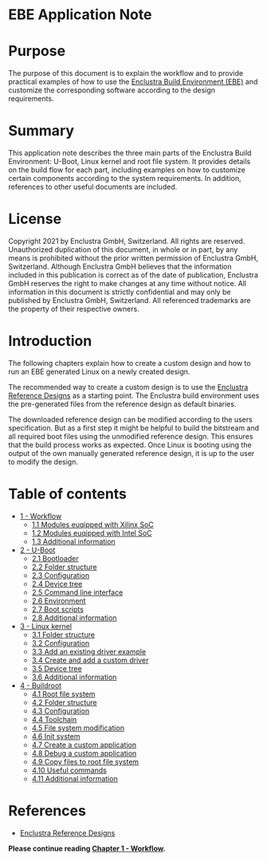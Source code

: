 # EBE Application Note

# Purpose
The purpose of this document is to explain the workflow and to provide practical examples of how to use the [Enclustra Build Environment (EBE)](https://www.enclustra.com/en/products/tools/linux-build-environment/) and customize the corresponding software according to the design requirements.

# Summary
This application note describes the three main parts of the Enclustra Build Environment: U-Boot, Linux kernel and root file system. It provides details on the build flow for each part, including examples on how to customize certain components according to the system requirements. In addition, references to other useful documents are included.

# License
Copyright 2021 by Enclustra GmbH, Switzerland. All rights are reserved. Unauthorized duplication of this document, in whole or in part, by any means is prohibited without the prior written permission of Enclustra GmbH, Switzerland. Although Enclustra GmbH believes that the information included in this publication is correct as of the date of publication, Enclustra GmbH reserves the right to make changes at any time without notice. All information in this document is strictly confidential and may only be published by Enclustra GmbH, Switzerland. All referenced trademarks are the property of their respective owners.

# Introduction
The following chapters explain how to create a custom design and how to run an EBE generated Linux on a newly created design.

The recommended way to create a custom design is to use the [Enclustra Reference Designs](https://www.github.com/enclustra) as a starting point. The Enclustra build environment uses the pre-generated files from the reference design as
default binaries.

The downloaded reference design can be modified according to the users specification. But as a first step it might be helpful to build the bitstream and all required boot files using the unmodified reference design. This ensures that the build process works as expected. Once Linux is booting using the output of the own manually generated reference design, it is up to the user to modify the design.

# Table of contents
* [1 - Workflow](./Chapter-1-Workflow.md)
    - [1.1 Modules euqipped with Xilinx SoC](Chapter-1-Workflow.md#11-Modules-equipped-with-Xilinx-SoC)
   - [1.2 Modules euqipped with Intel SoC](Chapter-1-Workflow.md#12-Modules-equipped-with-Intel-SoC)
   - [1.3 Additional information](Chapter-1-Workflow.md#13-additional-information)
* [2 - U-Boot](./Chapter-2-U-Boot.md)
    - [2.1 Bootloader](Chapter-2-U-Boot.md#21-bootloader)
    - [2.2 Folder structure](Chapter-2-U-Boot.md#22-folder-structure)
    - [2.3 Configuration](Chapter-2-U-Boot.md#23-configuration)
    - [2.4 Device tree](Chapter-2-U-Boot.md#24-device-tree)
    - [2.5 Command line interface](Chapter-2-U-Boot.md#25-command-line-interface)
    - [2.6 Environment](Chapter-2-U-Boot.md#26-environment)
    - [2.7 Boot scripts](Chapter-2-U-Boot.md#27-boot-scripts)
    - [2.8 Additional information](Chapter-2-U-Boot.md#28-additional-information)
* [3 - Linux kernel](./Chapter-3-Linux-Kernel.md)
    - [3.1 Folder structure](Chapter-3-Linux-Kernel.md#31-folder-structure)
    - [3.2 Configuration](Chapter-3-Linux-Kernel.md#32-configuration)
    - [3.3 Add an existing driver example](Chapter-3-Linux-Kernel.md#33-add-an-existing-driver-example)
    - [3.4 Create and add a custom driver](Chapter-3-Linux-Kernel.md#34-create-and-add-a-custom-driver)
    - [3.5 Device tree](Chapter-3-Linux-Kernel.md#35-deviec-tree)
    - [3.6 Additional information](Chapter-3-Linux-Kernel.md#36-additional-information)
* [4 - Buildroot](./Chapter-4-Buildroot.md)
    - [4.1 Root file system](Chapter-4-Buildroot.md#41-root-file-system)
    - [4.2 Folder structure](Chapter-4-Buildroot.md#42-folder-structure)
    - [4.3 Configuration](Chapter-4-Buildroot.md#43-configuration)
    - [4.4 Toolchain](Chapter-4-Buildroot.md#44-toolchain)
    - [4.5 File system modification](Chapter-4-Buildroot.md#45-file-system-modification)
    - [4.6 Init system](Chapter-4-Buildroot.md#46-init-system)
    - [4.7 Create a custom application](Chapter-4-Buildroot.md#47-create-a-custom-application)
    - [4.8 Debug a custom application](Chapter-4-Buildroot.md#48-debug-a-custom-application)
    - [4.9 Copy files to root file system](Chapter-4-Buildroot.md#49-copy-files-to-root-file-system)
    - [4.10 Useful commands](Chapter-4-Buildroot.md#410-useful-commands)
    - [4.11 Additional information](Chapter-4-Buildroot.md#411-additional-information)
# References
* [Enclustra Reference Designs](https://www.github.com/enclustra)

**Please continue reading [Chapter 1 - Workflow](./Chapter-1-Workflow.md).**